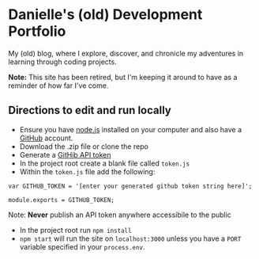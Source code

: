 # Danielle's (old) Development Portfolio

My (old) blog, where I explore, discover, and chronicle my adventures in learning through coding projects.

**Note:** This site has been retired, but I'm keeping it around to have as a reminder of how far I've come.

## Directions to edit and run locally
- Ensure you have [node.js](https://nodejs.org/en/) installed on your computer and also have a [GitHub](https://github.com/) account.
- Download the .zip file or clone the repo
- Generate a [GitHib API token](https://github.com/settings/tokens/new)
- In the project root create a blank file called `token.js`
-  Within the `token.js` file add the following:
  ```
  var GITHUB_TOKEN = '[enter your generated github token string here]';

  module.exports = GITHUB_TOKEN;
  ```

  Note: **Never** publish an API token anywhere accessibile to the public
- In the project root run `npm install`
- `npm start` will run the site on `localhost:3000` unless you have a `PORT` variable specified in your `process.env`.
